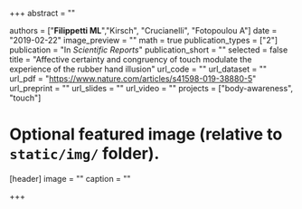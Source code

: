 +++
abstract = ""

authors = ["**Filippetti ML**","Kirsch", "Crucianelli", "Fotopoulou A"]
date = "2019-02-22"
image_preview = ""
math = true
publication_types = ["2"]
publication = "In *Scientific Reports*"
publication_short = ""
selected = false
title = "Affective certainty and congruency of touch modulate the experience of the rubber hand illusion"
url_code = ""
url_dataset = ""
url_pdf = "https://www.nature.com/articles/s41598-019-38880-5"
url_preprint = ""
url_slides = ""
url_video = ""
projects = ["body-awareness", "touch"]

# Optional featured image (relative to `static/img/` folder).
[header]
image = ""
caption = ""

+++